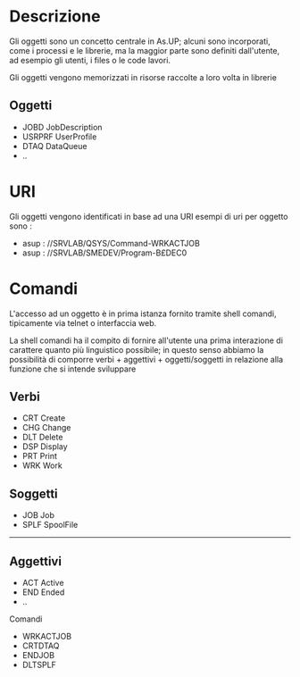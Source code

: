 # Descrizione

Gli oggetti sono un concetto centrale in As.UP; alcuni sono incorporati, come i processi e le librerie, ma la maggior parte sono definiti dall'utente, ad esempio gli utenti, i files o le code lavori.

Gli oggetti vengono memorizzati in risorse raccolte a loro volta in librerie

## Oggetti
-  JOBD JobDescription
-  USRPRF UserProfile
-  DTAQ DataQueue
-  ..

# URI
Gli oggetti vengono identificati in base ad una URI
esempi di uri per oggetto sono : 
-  asup : //SRVLAB/QSYS/Command-WRKACTJOB
-  asup : //SRVLAB/SMEDEV/Program-B£DEC0
# Comandi

L'accesso ad un oggetto è in prima istanza fornito tramite shell comandi, tipicamente via telnet o interfaccia web.

La shell comandi ha il compito di fornire all'utente una prima interazione di carattere quanto più linguistico possibile; in questo senso abbiamo la possibilità di comporre verbi + aggettivi + oggetti/soggetti in relazione alla funzione che si intende sviluppare

## Verbi
-  CRT Create
-  CHG Change
-  DLT Delete
-  DSP Display
-  PRT Print
-  WRK Work

## Soggetti
-  JOB Job
-  SPLF SpoolFile
-  --

## Aggettivi
-  ACT Active
-  END Ended
-  ..

Comandi
-  WRKACTJOB
-  CRTDTAQ
-  ENDJOB
-  DLTSPLF
